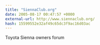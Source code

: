```yaml
---
title: "SiennaClub.org"
date: 2005-08-17 00:47:57 +0000
external-url: http://www.siennaclub.org/
hash: 15599552e32af49c65dc3f9ac16d03ac
---
```


Toyota Sienna owners forum
